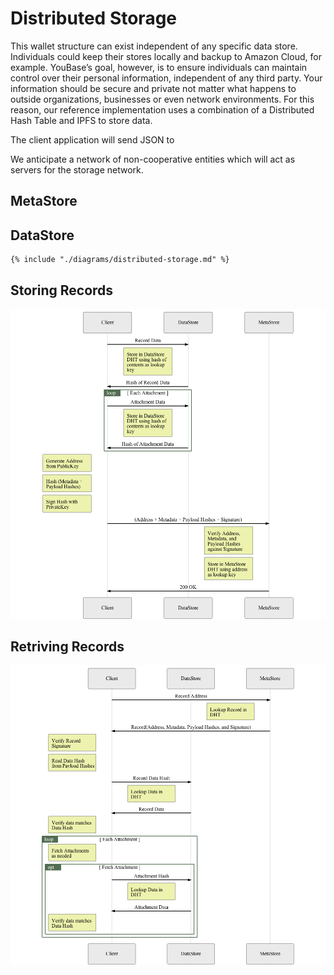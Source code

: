 # Distributed Storage

This wallet structure can exist independent of any specific data store. Individuals could keep their stores locally and backup to Amazon Cloud, for example. 
YouBase’s goal, however, is to ensure individuals can maintain control over their personal information, independent of any third party. Your information should be secure and private not matter what happens to outside organizations, businesses or even network environments. For this reason, our reference implementation uses a combination of a Distributed Hash Table and IPFS to store data.

The client application will send JSON to 

We anticipate a network of non-cooperative entities which will act as servers for the storage network.

## MetaStore

## DataStore

```mermaid
{% include "./diagrams/distributed-storage.md" %}
```

## Storing Records

![Storage Diagram](./diagrams/storage-sequence.png)

## Retriving Records

![Retrieval Diagram](./diagrams/retrieval-sequence.png)
